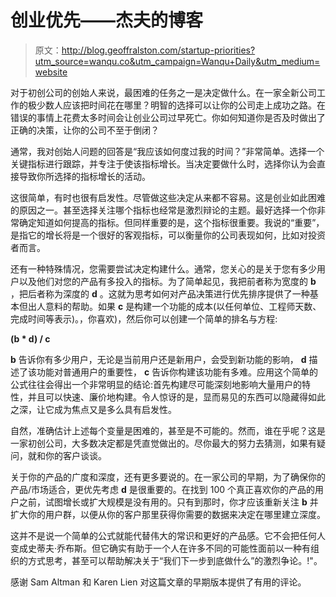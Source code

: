 # 创业优先——杰夫的博客

> 原文：<http://blog.geoffralston.com/startup-priorities?utm_source=wanqu.co&utm_campaign=Wanqu+Daily&utm_medium=website>

对于初创公司的创始人来说，最困难的任务之一是决定做什么。在一家全新公司工作的极少数人应该把时间花在哪里？明智的选择可以让你的公司走上成功之路。在错误的事情上花费太多时间会让创业公司过早死亡。你如何知道你是否及时做出了正确的决策，让你的公司不至于倒闭？

通常，我对创始人问题的回答是“我应该如何度过我的时间？”非常简单。选择一个关键指标进行跟踪，并专注于使该指标增长。当决定要做什么时，选择你认为会直接导致你所选择的指标增长的活动。

这很简单，有时也很有启发性。尽管做这些决定从来都不容易。这是创业如此困难的原因之一。甚至选择关注哪个指标也经常是激烈辩论的主题。最好选择一个你非常确定知道如何提高的指标。但同样重要的是，这个指标很重要。我说的“重要”，是指它的增长将是一个很好的客观指标，可以衡量你的公司表现如何，比如对投资者而言。

还有一种特殊情况，您需要尝试决定构建什么。通常，您关心的是关于您有多少用户以及他们对您的产品有多投入的指标。为了简单起见，我把前者称为宽度的 **b** ，把后者称为深度的 **d** 。这就为思考如何对产品决策进行优先排序提供了一种基本但出人意料的帮助。如果 **c** 是构建一个功能的成本(以任何单位、工程师天数、完成时间等表示)。，你喜欢)，然后你可以创建一个简单的排名与方程:

**(b * d) / c**

**b** 告诉你有多少用户，无论是当前用户还是新用户，会受到新功能的影响， **d** 描述了该功能对普通用户的重要性， **c** 告诉你构建该功能有多难。应用这个简单的公式往往会得出一个非常明显的结论:首先构建尽可能深刻地影响大量用户的特性，并且可以快速、廉价地构建。令人惊讶的是，显而易见的东西可以隐藏得如此之深，让它成为焦点又是多么具有启发性。

自然，准确估计上述每个变量是困难的，甚至是不可能的。然而，谁在乎呢？这是一家初创公司，大多数决定都是凭直觉做出的。尽你最大的努力去猜测，如果有疑问，就和你的客户谈谈。

关于你的产品的广度和深度，还有更多要说的。在一家公司的早期，为了确保你的产品/市场适合，更优先考虑 **d** 是很重要的。在找到 100 个真正喜欢你的产品的用户之前，试图增长或扩大规模是没有用的。只有到那时，你才应该重新关注 **b** 并扩大你的用户群，以便从你的客户那里获得你需要的数据来决定在哪里建立深度。

这并不是说一个简单的公式就能代替伟大的常识和更好的产品感。它不会把任何人变成史蒂夫·乔布斯。但它确实有助于一个人在许多不同的可能性面前以一种有组织的方式思考，甚至可以帮助解决关于“我们下一步到底做什么”的激烈争论。!"。

感谢 Sam Altman 和 Karen Lien 对这篇文章的早期版本提供了有用的评论。